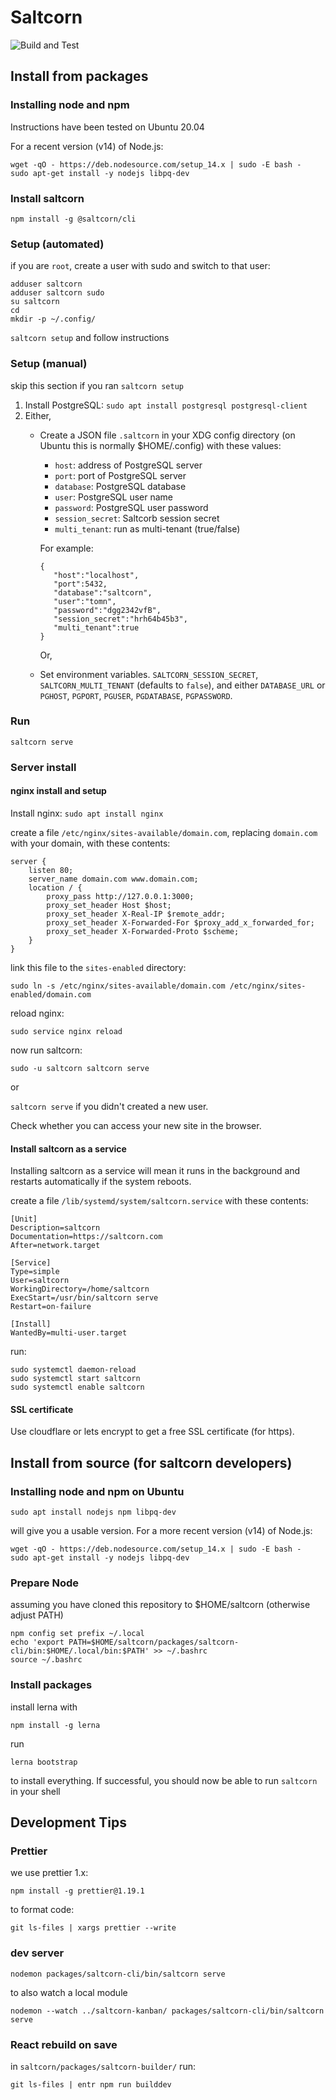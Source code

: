 # Saltcorn

![Build and Test](https://github.com/saltcorn/saltcorn/workflows/Node.js%20CI/badge.svg)

## Install from packages

### Installing node and npm

Instructions have been tested on Ubuntu 20.04

For a recent version (v14) of Node.js:

```
wget -qO - https://deb.nodesource.com/setup_14.x | sudo -E bash -
sudo apt-get install -y nodejs libpq-dev
```

### Install saltcorn

`npm install -g @saltcorn/cli`

### Setup (automated)
if you are `root`, create a user with sudo and switch to that user:

```
adduser saltcorn
adduser saltcorn sudo
su saltcorn
cd
mkdir -p ~/.config/
```

`saltcorn setup` and follow instructions

### Setup (manual)

skip this section if you ran `saltcorn setup`

1. Install PostgreSQL: `sudo apt install postgresql postgresql-client`
2. Either,
   - Create a JSON file `.saltcorn` in your XDG config directory (on Ubuntu this is normally $HOME/.config) with these values:
      * `host`: address of PostgreSQL server
      * `port`: port of PostgreSQL server
      * `database`: PostgreSQL database
      * `user`: PostgreSQL user name
      * `password`: PostgreSQL user password
      * `session_secret`: Saltcorb session secret
      * `multi_tenant`: run as multi-tenant (true/false)
     
     For example: 
     ```
     {
        "host":"localhost",
        "port":5432,
        "database":"saltcorn",
        "user":"tomn",
        "password":"dgg2342vfB",
        "session_secret":"hrh64b45b3",
        "multi_tenant":true
     }
     ``` 

     Or, 
   - Set environment variables. `SALTCORN_SESSION_SECRET`, `SALTCORN_MULTI_TENANT` (defaults to `false`), and either `DATABASE_URL` or `PGHOST`, `PGPORT`, `PGUSER`, `PGDATABASE`, `PGPASSWORD`.

### Run

`saltcorn serve`

### Server install

#### nginx install and setup

Install nginx: `sudo apt install nginx`

create a file `/etc/nginx/sites-available/domain.com`, replacing `domain.com` with your domain, with these contents:
```
server {
    listen 80;
    server_name domain.com www.domain.com;
    location / {
        proxy_pass http://127.0.0.1:3000;
        proxy_set_header Host $host;
        proxy_set_header X-Real-IP $remote_addr;
        proxy_set_header X-Forwarded-For $proxy_add_x_forwarded_for;
        proxy_set_header X-Forwarded-Proto $scheme;
    }
}
```

link this file to the `sites-enabled` directory:

`sudo ln -s /etc/nginx/sites-available/domain.com /etc/nginx/sites-enabled/domain.com`

reload nginx:

`sudo service nginx reload`

now run saltcorn:

`sudo -u saltcorn saltcorn serve`

or

`saltcorn serve` if you didn't created a new user.


Check whether you can access your new site in the browser.

#### Install saltcorn as a service

Installing saltcorn as a service will mean it runs in the background and restarts automatically if the system reboots.

create a file `/lib/systemd/system/saltcorn.service` with these contents:

```
[Unit]
Description=saltcorn
Documentation=https://saltcorn.com
After=network.target

[Service]
Type=simple
User=saltcorn
WorkingDirectory=/home/saltcorn
ExecStart=/usr/bin/saltcorn serve
Restart=on-failure

[Install]
WantedBy=multi-user.target
```

run:

```
sudo systemctl daemon-reload
sudo systemctl start saltcorn
sudo systemctl enable saltcorn
```

#### SSL certificate

Use cloudflare or lets encrypt to get a free SSL certificate (for https).


## Install from source (for saltcorn developers)

### Installing node and npm on Ubuntu

`sudo apt install nodejs npm libpq-dev`

will give you a usable version. For a more recent version (v14) of Node.js:

```
wget -qO - https://deb.nodesource.com/setup_14.x | sudo -E bash -
sudo apt-get install -y nodejs libpq-dev
```

### Prepare Node

assuming you have cloned this repository to \$HOME/saltcorn (otherwise adjust PATH)

```
npm config set prefix ~/.local
echo 'export PATH=$HOME/saltcorn/packages/saltcorn-cli/bin:$HOME/.local/bin:$PATH' >> ~/.bashrc
source ~/.bashrc
```

### Install packages

install lerna with

```
npm install -g lerna
```

run

```
lerna bootstrap
```

to install everything. If successful, you should now be able to run `saltcorn` in your shell

## Development Tips

### Prettier

we use prettier 1.x:

`npm install -g prettier@1.19.1`

to format code:

`git ls-files | xargs prettier --write`

### dev server

`nodemon packages/saltcorn-cli/bin/saltcorn serve`

to also watch a local module

`nodemon --watch ../saltcorn-kanban/ packages/saltcorn-cli/bin/saltcorn serve`

### React rebuild on save

in `saltcorn/packages/saltcorn-builder/` run:

`git ls-files | entr npm run builddev`
